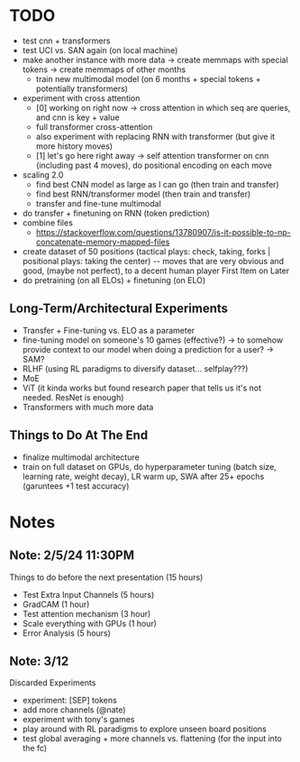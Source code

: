# TODO
- test cnn + transformers
- test UCI vs. SAN again (on local machine)
- make another instance with more data -> create memmaps with special tokens -> create memmaps of other months
    - train new multimodal model (on 6 months + special tokens + potentially transformers)
- experiment with cross attention
    - [0] working on right now -> cross attention in which seq are queries, and cnn is key + value
    - full transformer cross-attention
    - also experiment with replacing RNN with transformer (but give it more history moves)
    - [1] let's go here right away -> self attention transformer on cnn (including past 4 moves), do positional encoding on each move
- scaling 2.0 
    - find best CNN model as large as I can go (then train and transfer)
    - find best RNN/transformer model (then train and transfer)
    - transfer and fine-tune multimodal
- do transfer + finetuning on RNN (token prediction)
- combine files
    - https://stackoverflow.com/questions/13780907/is-it-possible-to-np-concatenate-memory-mapped-files
- create dataset of 50 positions (tactical plays: check, taking, forks | positional plays: taking the center) -- moves that are very obvious and good, (maybe not perfect), to a decent human player
First Item on Later
- do pretraining (on all ELOs) + finetuning (on ELO)


## Long-Term/Architectural Experiments
- Transfer + Fine-tuning vs. ELO as a parameter 
- fine-tuning model on someone's 10 games (effective?) -> to somehow provide context to our model when doing a prediction for a user? -> SAM?
- RLHF (using RL paradigms to diversify dataset... selfplay???)
- MoE
- ViT (it kinda works but found research paper that tells us it's not needed. ResNet is enough)
- Transformers with much more data 

## Things to Do At The End
- finalize multimodal architecture
- train on full dataset on GPUs, do hyperparameter tuning (batch size, learning rate, weight decay), LR warm up, SWA after 25+ epochs (garuntees +1 test accuracy) 

# Notes 

## Note: 2/5/24 11:30PM
Things to do before the next presentation (15 hours)
- Test Extra Input Channels (5 hours)
- GradCAM (1 hour)
- Test attention mechanism (3 hour)
- Scale everything with GPUs (1 hour)
- Error Analysis (5 hours)

## Note: 3/12
Discarded Experiments
- experiment: [SEP] tokens
- add more channels (@nate)
- experiment with tony's games
- play around with RL paradigms to explore unseen board positions
- test global averaging + more channels vs. flattening (for the input into the fc)